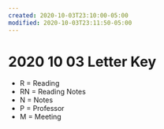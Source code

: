 ```yaml
---
created: 2020-10-03T23:10:00-05:00
modified: 2020-10-03T23:11:50-05:00
---
```


# 2020 10 03 Letter Key

- R = Reading
- RN = Reading Notes
- N = Notes
- P = Professor
- M = Meeting